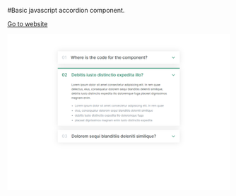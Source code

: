 #Basic javascript accordion component.

[Go to website](https://fatihfurkanaydemir-accordion.netlify.app)

![](https://github.com/fatihfurkanaydemir/javascript-accordioncomponent/blob/master/page.png)
